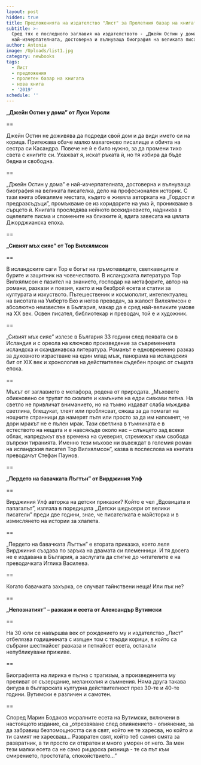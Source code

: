 ```yaml
---
layout: post
hidden: true
title: Предложенията на издателство "Лист" за Пролетния базар на книгата 2019
subtitle: >-
  Сред тях е последното заглавия на издателството - „Джейн Остин у дома”,
  най-изчерпателната, достоверна и вълнуваща биография на великата писателка
author: Antonia
image: /Uploads/list1.jpg
category: newbooks
tags:
  - Лист
  - предложения
  - пролетен базар на книгата
  - нова книга
  - '2019'
schedule: ''
---
```

**„Джейн Остин у дома” от Луси Уорсли**

\==

Джейн Остин не доживява да подреди свой дом и да види името си на корица. Притежава обаче малко махагоново писалище и обичта на сестра си Касандра. Повече не ѝ е било нужно, за да промени тихо света с книгите си. Ухажват я, искат ръката ѝ, но тя избира да бъде бедна и свободна.

\==

„Джейн Остин у дома” е най-изчерпателната, достоверна и вълнуваща биография на великата писателка, дело на професионален историк. С тази книга обикаляме местата, където е живяла авторката на „Гордост и предразсъдъци”, промъкваме се из коридорите на ума ѝ, проникваме в сърцето ѝ. Книгата проследява нейното всекидневието, надниква в оцелелите писма и спомените на близките ѝ, вдига завесата на цялата Джорджианска епоха.

\==

**„Сивият мъх сияе” от Тор Вилхялмсон**

\==

В исландските саги Тор е богът на гръмотевиците, светкавиците и бурите и защитник на човечеството. В исландската литература Тор Вилхялмсон е пазител на знанието, господар на метафорите, автор на романи, разкази и поезия, както и на безброй есета и статии за културата и изкуството. Пътешественик и космополит, интелектуалец на висотата на Умберто Еко и негов преводач, за жалост Вилхялмсон е абсолютно неизвестен в България, макар да е сред най-великите умове на ХХ век. Освен писател, библиотекар и преводач, той е и художник. 

\==

„Сивият мъх сияе” излезе в България 33 години след появата си в Исландия и с ореола на ключово произведение за съвременната исландска и скандинавска литература. Романът е едновременно разказ за духовното израстване на един млад мъж, панорама на исландския бит от XIX век и хронология на действителен съдебен процес от същата епоха.

\==

Мъхът от заглавието е метафора, родена от природата. „Мъховете обикновено се трупат по скалите и камъните на едри сивкави петна. На светло не привличат вниманието, но на тъмно издават слаба мъждива светлина, блещукат, тлеят или проблясват, сякаш за да помагат на нощните странници да намерят пътя или просто за да им напомнят, че дори мракът не е пълен мрак. Тази светлина в тъмнината е в естеството на нещата и е навсякъде около нас – слънцето зад всеки облак, напредъкът във времена на суеверия, стремежът към свобода въпреки тиранията. Именно тези мъхове ни въвеждат в големия роман на исландския писател Тор Вилхялмсон”, казва в послеслова на книгата преводачът Стефан Паунов.

\==

**„Пердето на бавачката Лъгтън” от Вирджиния Улф**

\==

Вирджиния Улф авторка на детски приказки? Който е чел „Вдовицата и папагалът”, излязла в поредицата „Детски шедьоври от велики писатели” преди две години, знае, че писателката е майсторка и в измислянето на истории за хлапета. 

\==

„Пердето на бавачката Лъгтън” е втората приказка, която леля Вирджиния създава по заръка на двамата си племенници. И тя досега не е издавана в България, а заслугата да стигне до читателите е на преводачката Иглика Василева. 

\==

Когато бавачката захърка, се случват тайнствени неща! Или пък не?

\==

**„Непознатият” – разкази и есета от Александър Вутимски**

\==

На 30 юли се навършва век от рождението му и издателство „Лист” отбелязва годишнината с изящен том с твърди корици, в който са събрани шестнайсет разказа и петнайсет есета, останали непубликувани приживе.

\==

Биографията на лирика е пълна с трагизъм, а произведенията му преливат от съзерцание, меланхолия и съмнения. Няма друга такава фигура в българската културна действителност през 30-те и 40-те години. Вутимски е различен и самотен.

\==

Според Марин Бодаков моралните есета на Вутимски, включени в настоящото издание, са „отрезвяване след опиянението - опиянение, за да забравиш безпомощността си в свят, който не те харесва, но който и ти самият не харесваш… Развратен свят, който теб самия смята за развратник, а ти просто си отвратен и много уморен от него. За мен тези малки есета са не само рицарска ризница - те са път към смирението, простотата, спокойствието…”
